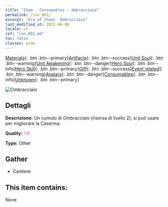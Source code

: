 ```yaml
---
title: "Item - Consumables - Ombracciaio"
permalink: /con_881/
excerpt: "Era of Chaos  Ombracciaio"
last_modified_at: 2021-06-08
locale: it
ref: "con_881.md"
toc: false
classes: wide
---
```

 [Materials](/ItemsIT/){: .btn .btn--primary}[Artifacts](/ItemsIT/Artifacts/){: .btn .btn--success}[Unit Soul](/ItemsIT/UnitSoul/){: .btn .btn--warning}[Unit Awakening](/ItemsIT/UnitAwakening/){: .btn .btn--danger}[Hero Soul](/ItemsIT/HeroSoul/){: .btn .btn--info}[Hero Skill](/ItemsIT/HeroSkill/){: .btn .btn--primary}[Gift](/ItemsIT/Gift/){: .btn .btn--success}[Event related](/ItemsIT/Events/){: .btn .btn--warning}[Avatars](/ItemsIT/Avatars/){: .btn .btn--danger}[Consumables](/ItemsIT/Consumables/){: .btn .btn--info}[Unknown](/ItemsIT/Unknown/){: .btn .btn--primary}

 ![Ombracciaio](/images/t/i_114.png)

## Dettagli
 **Descrizione:** Un cumulo di Ombracciaio (risorsa di livello 2); si può usare per migliorare la Caserma.

 **Quality:** <span style="color: #DA70D6">OK</span>

 **Type:** Other

## Gather

*    Cantiere 

## This item contains:

  None

